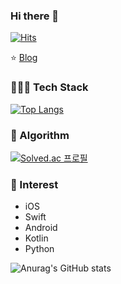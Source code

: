 ### Hi there 👋

[![Hits](https://hits.seeyoufarm.com/api/count/incr/badge.svg?url=https%3A%2F%2Fgithub.com%2FMinny27&count_bg=%2379C83D&title_bg=%23555555&icon=&icon_color=%23E7E7E7&title=hits&edge_flat=false)](https://hits.seeyoufarm.com)


⭐️ [Blog][Bloglink]

[Bloglink]: https://minny27.tistory.com/ "Show me the Blog"


### 🚴🏿‍♂️ Tech Stack
[![Top Langs](https://github-readme-stats.vercel.app/api/top-langs/?username=Minny27&layout=compact)](https://github.com/Minny27/github-readme-stats)


### 🏅 Algorithm
[![Solved.ac
프로필](http://mazassumnida.wtf/api/v2/generate_badge?boj=dltmdals0608)](https://solved.ac/dltmdals0608)


### 👀 Interest
* iOS
* Swift
* Android
* Kotlin
* Python


![Anurag's GitHub stats](https://github-readme-stats.vercel.app/api?username=Minny27&show_icons=true&theme=dracula)


<!--
**Minny27/Minny27** is a ✨ _special_ ✨ repository because its `README.md` (this file) appears on your GitHub profile.

Here are some ideas to get you started:

- 🔭 I’m currently working on ...
- 🌱 I’m currently learning ...
- 👯 I’m looking to collaborate on ...
- 🤔 I’m looking for help with ...
- 💬 Ask me about ...
- 📫 How to reach me: ...
- 😄 Pronouns: ...
- ⚡ Fun fact: ...
-->
